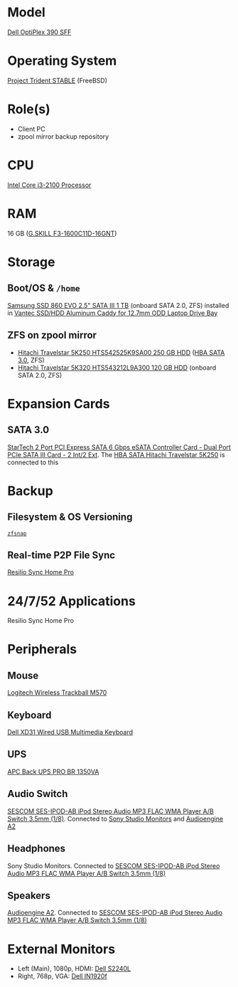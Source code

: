 # Model

[Dell OptiPlex 390 SFF](https://www.dell.com/support/home/us/en/04/product-support/product/optiplex-390/overview)

# Operating System

[Project Trident STABLE](https://project-trident.org/download/) (FreeBSD)

# Role(s)

* Client PC
* zpool mirror backup repository

# CPU

[Intel Core i3-2100 Processor](https://ark.intel.com/content/www/us/en/ark/products/53422/intel-core-i3-2100-processor-3m-cache-3-10-ghz.html)

# RAM

16 GB ([G.SKILL F3-1600C11D-16GNT](http://www.gskill.com/product/165/186/1532584719/F3-1600C11D-16GNTValueDDR3-1600MHz-CL11-11-11-1.50V16GB-(2x8GB)))

# Storage

## Boot/OS & `/home`

[Samsung SSD 860 EVO 2.5" SATA III 1 TB](https://www.samsung.com/us/computing/memory-storage/solid-state-drives/ssd-860-evo-2-5--sata-iii-1tb-mz-76e1t0b-am/) (onboard SATA 2.0, ZFS) installed in [Vantec SSD/HDD Aluminum Caddy for 12.7mm ODD Laptop Drive Bay](https://www.vantecusa.com/products_detail.php?p_id=144&p_name=SSD%2FHDD+Aluminum+Caddy+for+12.7mm+ODD+Laptop+Drive+Bay&pc_id=6&pc_name=Converters&pt_id=2&pt_name=Hard+Drive+Accessories)

## ZFS on zpool mirror

* [Hitachi Travelstar 5K250 HTS542525K9SA00 250 GB HDD](https://www.newegg.com/hitachi-gst-travelstar-5k250-250gb-hts542525k9sa00/p/N82E16822145159) ([HBA SATA 3.0](https://github.com/jdrch/Hardware/blob/master/Dell%20OptiPlex%20390-1%20SFF.md#sata-30), ZFS)
* [Hitachi Travelstar 5K320 HTS543212L9A300 120 GB HDD](https://www.hdsentinel.com/storageinfo_details.php?lang=en&model=HITACHI%20HTS543212L9A300) (onboard SATA 2.0, ZFS)

# Expansion Cards

## SATA 3.0

[StarTech 2 Port PCI Express SATA 6 Gbps eSATA Controller Card - Dual Port PCIe SATA III Card - 2 Int/2 Ext](https://www.startech.com/Cards-Adapters/HDD-Controllers/SATA-Cards/2-Port-PCI-Express-SATA-6-Gbps-eSATA-Controller-Card~PEXESAT322I). The [HBA SATA Hitachi Travelstar 5K250](https://github.com/jdrch/Hardware/blob/master/Dell%20OptiPlex%20390%20SFF.md#zfs-on-zpool-mirror) is connected to this

# Backup

## Filesystem & OS Versioning

[`zfsnap`](https://www.zfsnap.org/)

## Real-time P2P File Sync

[Resilio Sync Home Pro](https://www.resilio.com/individuals/)

# 24/7/52 Applications

Resilio Sync Home Pro

# Peripherals

## Mouse 

[Logitech Wireless Trackball M570](https://www.logitech.com/en-us/product/wireless-trackball-m570-business?crid=7)

## Keyboard

[Dell XD31 Wired USB Multimedia Keyboard](https://pcpartpicker.com/product/Zrw7YJ/dell-xd31w-wired-usb-multimedia-keyboard)

## UPS

[APC Back UPS PRO BR 1350VA](https://github.com/jdrch/Hardware/blob/master/UPS.md#battery-backed-up-devices-3)

## Audio Switch

[SESCOM SES-IPOD-AB iPod Stereo Audio MP3 FLAC WMA Player A/B Switch 3.5mm (1/8)](https://www.sescom.com/products/view/product/productslug/ses-ipod-ab-ipod-stereo-audio-mp3-flac-wma-player-ab-switch-35mm-18-). Connected to [Sony Studio Monitors](https://github.com/jdrch/Hardware/blob/master/Dell%20OptiPlex%20390%20SFF.md#headphones
) and [Audioengine A2](https://github.com/jdrch/Hardware/blob/master/Dell%20OptiPlex%20390%20SFF.md#speakers)

## Headphones

Sony Studio Monitors. Connected to [SESCOM SES-IPOD-AB iPod Stereo Audio MP3 FLAC WMA Player A/B Switch 3.5mm (1/8)](https://github.com/jdrch/Hardware/blob/master/Dell%20OptiPlex%20390%20SFF.md#audio-switch)

## Speakers

[Audioengine A2](https://www.crutchfield.com/S-bXW2qqMqe1W/p_772A2B/Audioengine-A2-Satin-black.html). Connected to [SESCOM SES-IPOD-AB iPod Stereo Audio MP3 FLAC WMA Player A/B Switch 3.5mm (1/8)](https://github.com/jdrch/Hardware/blob/master/Dell%20OptiPlex%20390%20SFF.md#audio-switch)


# External Monitors

* Left (Main), 1080p, HDMI: [Dell S2240L](https://www.dell.com/support/home/us/en/04/product-support/product/dell-s2240l/overview)
* Right, 768p, VGA: [Dell IN1920f](https://www.dell.com/support/home/us/en/04/product-support/product/dell-in1920/docs)
